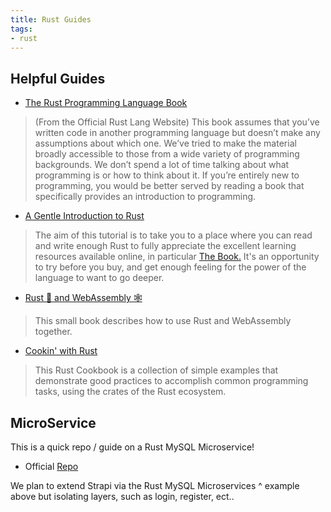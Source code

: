```yaml
---
title: Rust Guides
tags:
- rust
---
```



## Helpful Guides

- [The Rust Programming Language Book](https://doc.rust-lang.org/stable/book/title-page.html)

> (From the Official Rust Lang Website)
> This book assumes that you’ve written code in another programming language but doesn’t
> make any assumptions about which one. We’ve tried to make the material broadly accessible
> to those from a wide variety of programming backgrounds. We don’t spend a lot of time talking
> about what programming is or how to think about it. If you’re entirely new to programming, you
> would be better served by reading a book that specifically provides an introduction to programming.

- [A Gentle Introduction to Rust](https://stevedonovan.github.io/rust-gentle-intro/)

> The aim of this tutorial is to take you to a place where you can read and write enough Rust to
> fully appreciate the excellent learning resources available online, in particular
> [The Book.](https://doc.rust-lang.org/stable/book/title-page.html)
> It's an opportunity to try before you buy, and get enough feeling for the power of the language to want to go deeper.

- [Rust 🦀 and WebAssembly 🕸](https://rustwasm.github.io/book/)

> This small book describes how to use Rust and WebAssembly together.

- [Cookin' with Rust](https://rust-lang-nursery.github.io/rust-cookbook/intro.html)

> This Rust Cookbook is a collection of simple examples that demonstrate good practices to accomplish common
> programming tasks, using the crates of the Rust ecosystem.


## MicroService

This is a quick repo / guide on a Rust MySQL Microservice! 
- Official [Repo](https://github.com/second-state/microservice-rust-mysql)

We plan to extend Strapi via the Rust MySQL Microservices ^ example above but isolating layers, such as login, register, ect..